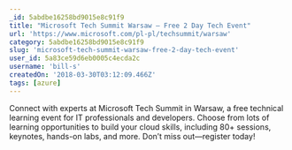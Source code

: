 ```yaml
---
_id: 5abdbe16258bd9015e8c91f9
title: "Microsoft Tech Summit Warsaw – Free 2 Day Tech Event"
url: 'https://www.microsoft.com/pl-pl/techsummit/warsaw'
category: 5abdbe16258bd9015e8c91f9
slug: 'microsoft-tech-summit-warsaw-free-2-day-tech-event'
user_id: 5a83ce59d6eb0005c4ecda2c
username: 'bill-s'
createdOn: '2018-03-30T03:12:09.466Z'
tags: [azure]
---
```


Connect with experts at Microsoft Tech Summit in Warsaw, a free technical learning event for IT professionals and developers. Choose from lots of learning opportunities to build your cloud skills, including 80+ sessions, keynotes, hands-on labs, and more. Don’t miss out—register today!
